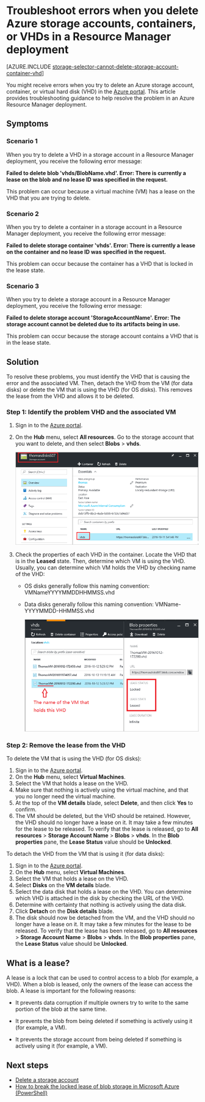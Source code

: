 <properties
    pageTitle="Troubleshoot errors when you delete Azure storage accounts, containers, or VHDs in a Resource Manager deployment | Azure"
    description="Troubleshoot errors when you delete Azure storage accounts, containers, or VHDs in a Resource Manager deployment"
    services="storage"
    documentationcenter=""
    author="genlin"
    manager="felixwu"
    editor="na"
    tags="storage" />
<tags
    ms.assetid="17403aa1-fe8d-45ec-bc33-2c0b61126286"
    ms.service="storage"
    ms.workload="na"
    ms.tgt_pltfrm="na"
    ms.devlang="na"
    ms.topic="article"
    ms.date="02/07/2017"
    wacn.date=""
    ms.author="genli" />

# Troubleshoot errors when you delete Azure storage accounts, containers, or VHDs in a Resource Manager deployment
[AZURE.INCLUDE [storage-selector-cannot-delete-storage-account-container-vhd](../../includes/storage-selector-cannot-delete-storage-account-container-vhd.md)]

You might receive errors when you try to delete an Azure storage account, container, or virtual hard disk (VHD) in the [Azure portal](https://portal.azure.cn). This article provides troubleshooting guidance to help resolve the problem in an Azure Resource Manager deployment.


## Symptoms

### Scenario 1

When you try to delete a VHD in a storage account in a Resource Manager deployment, you receive the following error message:

**Failed to delete blob 'vhds/BlobName.vhd'. Error: There is currently a lease on the blob and no lease ID was specified in the request.**

This problem can occur because a virtual machine (VM) has a lease on the VHD that you are trying to delete.

### Scenario 2

When you try to delete a container in a storage account in a Resource Manager deployment, you receive the following error message:

**Failed to delete storage container 'vhds'. Error: There is currently a lease on the container and no lease ID was specified in the request.**

This problem can occur because the container has a VHD that is locked in the lease state.

### Scenario 3

When you try to delete a storage account in a Resource Manager deployment, you receive the following error message:

**Failed to delete storage account 'StorageAccountName'. Error: The storage account cannot be deleted due to its artifacts being in use.**

This problem can occur because the storage account contains a VHD that is in the lease state.

## Solution
To resolve these problems, you must identify the VHD that is causing the error and the associated VM. Then, detach the VHD from the VM (for data disks) or delete the VM that is using the VHD (for OS disks). This removes the lease from the VHD and allows it to be deleted.

### Step 1: Identify the problem VHD and the associated VM


1. Sign in to the [Azure portal](https://portal.azure.cn).
2. On the **Hub** menu, select **All resources**. Go to the storage account that you want to delete, and then select **Blobs** > **vhds**.

    ![Screenshot of the portal, with the storage account and the "vhds" container highlighted](./media/storage-resource-manager-cannot-delete-storage-account-container-vhd/opencontainer.png)
3. Check the properties of each VHD in the container. Locate the VHD that is in the **Leased** state. Then, determine which VM is using the VHD. Usually, you can determine which VM holds the VHD by checking name of the VHD:

   * OS disks generally follow this naming convention: VMNameYYYYMMDDHHMMSS.vhd
   * Data disks generally follow this naming convention: VMName-YYYYMMDD-HHMMSS.vhd

     ![Screenshot of the container info in the portal, with the name of the VM, the lease status of "Locked", and the lease state of "Leased" highlighted](./media/storage-resource-manager-cannot-delete-storage-account-container-vhd/locatevm.png)

### Step 2: Remove the lease from the VHD

To delete the VM that is using the VHD (for OS disks):

1. Sign in to the [Azure portal](https://portal.azure.cn).
2. On the **Hub** menu, select **Virtual Machines**.
3. Select the VM that holds a lease on the VHD.
4. Make sure that nothing is actively using the virtual machine, and that you no longer need the virtual machine.
5. At the top of the **VM details** blade, select **Delete**, and then click **Yes** to confirm.
6. The VM should be deleted, but the VHD should be retained. However, the VHD should no longer have a lease on it. It may take a few minutes for the lease to be released. To verify that the lease is released, go to **All resources** > **Storage Account Name** > **Blobs** > **vhds**. In the **Blob properties** pane, the **Lease Status** value should be **Unlocked**.

To detach the VHD from the VM that is using it (for data disks):

1. Sign in to the [Azure portal](https://portal.azure.cn).
2. On the **Hub** menu, select **Virtual Machines**.
3. Select the VM that holds a lease on the VHD.
4. Select **Disks** on the **VM details** blade.
5. Select the data disk that holds a lease on the VHD. You can determine which VHD is attached in the disk by checking the URL of the VHD.
6. Determine with certainty that nothing is actively using the data disk.
7. Click **Detach** on the **Disk details** blade.
8. The disk should now be detached from the VM, and the VHD should no longer have a lease on it. It may take a few minutes for the lease to be released. To verify that the lease has been released, go to **All resources** > **Storage Account Name** > **Blobs** > **vhds**. In the **Blob properties** pane, the **Lease Status** value should be **Unlocked**.

## What is a lease?

A lease is a lock that can be used to control access to a blob (for example, a VHD). When a blob is leased, only the owners of the lease can access the blob. A lease is important for the following reasons:

-	It prevents data corruption if multiple owners try to write to the same portion of the blob at the same time.

-	It prevents the blob from being deleted if something is actively using it (for example, a VM).

-	It prevents the storage account from being deleted if something is actively using it (for example, a VM).



## Next steps

- [Delete a storage account](/documentation/articles/storage-create-storage-account/#delete-a-storage-account)
- [How to break the locked lease of blob storage in Microsoft Azure (PowerShell)](https://gallery.technet.microsoft.com/scriptcenter/How-to-break-the-locked-c2cd6492)
